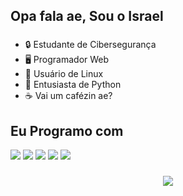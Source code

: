 <h2 align="left">Opa fala ae, Sou o Israel</h2>

###

- 🔒 Estudante de Cibersegurança
- 🖥️ Programador Web 
- 🐧 Usuário de Linux
- 🐍 Entusiasta de Python
- ☕ Vai um cafézin ae?

## Eu Programo com
<div align="left">
  <img src="https://img.shields.io/badge/C-00599C?style=for-the-badge&logo=c&logoColor=white"/>
  <img src = "https://img.shields.io/badge/Python-FFD43B?style=for-the-badge&logo=python&logoColor=blue"/>
  <img src="https://img.shields.io/badge/PHP-777BB4?style=for-the-badge&logo=php&logoColor=white" />
  <img src = "https://img.shields.io/badge/JavaScript-323330?style=for-the-badge&logo=javascript&logoColor=F7DF1E"/>
  <img src = "https://img.shields.io/badge/MySQL-005C84?style=for-the-badge&logo=mysql&logoColor=white"/>
</div>


###

<div align = "center">
  <img  src="https://media.tenor.com/acilvVkkz6YAAAAj/fern-sousou-no-frieren.gif">
</div>

###

<br clear="both">


###
